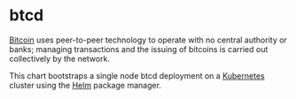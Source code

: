 # btcd

[Bitcoin](https://btcinformation.org/) uses peer-to-peer technology to operate with no central authority or banks;
managing transactions and the issuing of bitcoins is carried out collectively by the network.

This chart bootstraps a single node btcd deployment on a [Kubernetes](http://kubernetes.io) cluster using the [Helm](https://helm.sh) package manager.

